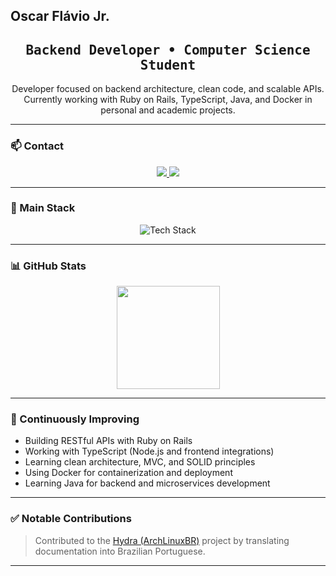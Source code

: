 ##  Oscar Flávio Jr.

<h2 align="center">
  <samp>Backend Developer • Computer Science Student</samp>
</h2>

<p align="center">
  Developer focused on backend architecture, clean code, and scalable APIs. <br>
  Currently working with Ruby on Rails, TypeScript, Java, and Docker in personal and academic projects.
</p>

---

### 📫 Contact

<p align="center">
  <a href="https://www.linkedin.com/in/oscar-fl%C3%A1vio-848492139/" target="_blank">
    <img src="https://img.shields.io/badge/LinkedIn-Connect-0077B5?style=for-the-badge&logo=linkedin&logoColor=white" />
  </a>
  <a href="mailto:oscarflaviojur@gmail.com">
    <img src="https://img.shields.io/badge/Email-Get%20in%20touch-D14836?style=for-the-badge&logo=gmail&logoColor=white"/>
  </a>
</p>

---

### 🧰 Main Stack

<p align="center">
  <img src="https://skillicons.dev/icons?i=ruby,java,cpp,ts,docker,git&theme=dark" alt="Tech Stack" />
</p>

---

### 📊 GitHub Stats

<p align="center">
  <img src="https://github-readme-stats.vercel.app/api/top-langs/?username=OscarFlavioJr&layout=compact&theme=tokyonight" height="165"/>
</p>

---

### 🚧 Continuously Improving

- Building RESTful APIs with Ruby on Rails  
- Working with TypeScript (Node.js and frontend integrations)  
- Learning clean architecture, MVC, and SOLID principles  
- Using Docker for containerization and deployment  
- Learning Java for backend and microservices development

---

### ✅ Notable Contributions

> Contributed to the [Hydra (ArchLinuxBR)](https://github.com/archlinuxbr/hydra) project by translating documentation into Brazilian Portuguese.  

---
